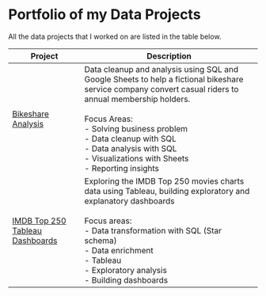 # Portfolio of my Data Projects
All the data projects that I worked on are listed in the table below.

| Project | Description |
|---|---|
| [Bikeshare Analysis](https://github.com/justaszie/Bikeshare-Analysis/)  | Data cleanup and analysis using SQL and Google Sheets to help a fictional bikeshare service company convert casual riders to annual membership holders. <br/> <br/> Focus Areas: <br/> - Solving business problem <br/>- Data cleanup with SQL <br/>- Data analysis with SQL <br/>- Visualizations with Sheets <br/>- Reporting insights |
| [IMDB Top 250 Tableau Dashboards](https://github.com/justaszie/IMDB-Tableau/) | Exploring the IMDB Top 250 movies charts data using Tableau, building exploratory and explanatory dashboards <br/><br/> Focus areas: <br/> - Data transformation with SQL (Star schema) <br/>- Data enrichment <br/>- Tableau <br/>- Exploratory analysis <br/>- Building dashboards
